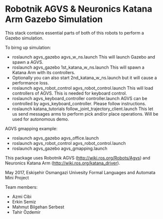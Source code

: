 Robotnik AGVS & Neuronics Katana Arm Gazebo Simulation
===========================

This stack contains essential parts of both of this robots to perform a Gazebo simulation.

To birng up simulation:
* roslaunch agvs_gazebo agvs_w_ns.launch  This will launch Gazebo and spawn a AGVS.
* roslaunch agvs_gazebo 1st_katana_w_ns.launch  This will spawn a Katana Arm with its controllers.
* Optionally you can also start 2nd_katana_w_ns.launch but it will cause a performance loss.
* roslaunch agvs_robot_control agvs_robot_control.launch  This will load controllers of AGVS. This is needed for keyboard control.
* roslaunch agvs_keyboard_controller controller.launch  AGVS can be controlled by agvs_keyboard_controller. Please follow instructions.
* roslaunch katana_tutorials follow_joint_trajectory_client.launch  This let us send messages arms to perform pick and/or place operations. Will be used for autonomous demo.

AGVS gmapping example:
* roslaunch agvs_gazebo agvs_office.launch
* roslaunch agvs_robot_control agvs_robot_control.launch
* roslaunch agvs_gazebo agvs_gmapping.launch


This package uses Robotnik AGVS (http://wiki.ros.org/Robots/Agvs) and Neuronics Katana Arm (http://wiki.ros.org/katana_driver). 

May 2017, Eskişehir Osmangazi Univesity Formal Languages ​​and Automata Mini Project

Team members:
* Azmi Cibi
* Erkin Semiz
* Mahmut Bilgehan Serbest
* Tahir Özdemir
